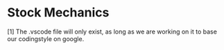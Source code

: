 # Stock Mechanics

[1] The .vscode file will only exist, as long as we are working on it to base our codingstyle on google.